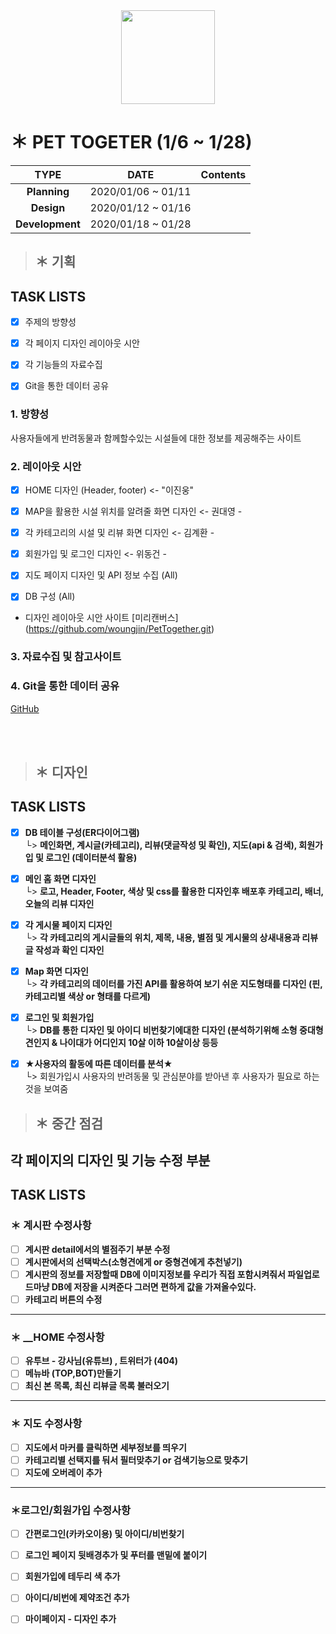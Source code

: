<div align=center> 
 <img width="150" src="https://user-images.githubusercontent.com/74219139/104112803-7c14a800-5336-11eb-8326-9f69c35b41e0.PNG"> </img>
</div>


# ＊ PET TOGETER (1/6 ~ 1/28)
| **TYPE** | **DATE** | **Contents** |
|:---:|:---:|:---:|
|  **Planning** | 2020/01/06 ~ 01/11 | |
|  **Design** | 2020/01/12 ~ 01/16 | | 
| **Development**  | 2020/01/18 ~ 01/28 | |


> ## ＊ **기획**
TASK LISTS
-----------------
- [x] 주제의 방향성
- [x] 각 페이지 디자인 레이아웃 시안
- [x] 각 기능들의 자료수집
- [x] Git을 통한 데이터 공유



### 1. 방향성
사용자들에게 반려동물과 함께할수있는 시설들에 대한 정보를 제공해주는 사이트

### 2. 레이아웃 시안 
 
- [x] HOME 디자인 (Header, footer) <- "이진웅"

- [x] MAP을 활용한 시설 위치를 알려줄 화면 디자인 <- 권대영 - 

- [x] 각 카테고리의 시설 및 리뷰 화면 디자인 <- 김계환 - 

- [x] 회원가입 및 로그인 디자인  <- 위동건 -

- [x] 지도 페이지 디자인 및 API 정보 수집 (All)

- [x] DB 구성 (All) <br/>

* 디자인 레이아웃 시안 사이트 
[미리캔버스] (https://github.com/woungjin/PetTogether.git) 

### 3. 자료수집 및 참고사이트


### 4. Git을 통한 데이터 공유
[GitHub](https://github.com/woungjin/PetTogether.git)

<br/>
<br/>




> ## ＊ **디자인**
TASK LISTS
-----------------
 - [X] __DB 테이블 구성(ER다이어그램)__ <br/>
  └> __메인화면, 계시글(카테고리), 리뷰(댓글작성 및 확인), 지도(api & 검색), 회원가입 및 로그인 (데이터분석 활용)__ <br/>


 - [X] __메인 홈 화면 디자인__ <br/>
  └> **로고, Header, Footer, 색상 및 css를 활용한 디자인후 배포후 카테고리, 배너, 오늘의 리뷰 디자인** <br/>
  

 - [X] __각 게시물 페이지 디자인__  <br/>
  └> **각 카테고리의 게시글들의 위치, 제목, 내용, 별점 및 게시물의 상새내용과 리뷰글 작성과 확인 디자인** <br/>
  
  
 - [X] __Map 화면 디자인__ <br/>
  └> **각 카테고리의 데이터를 가진 API를 활용하여 보기 쉬운 지도형태를 디자인 (핀, 카테고리별 색상 or 형태를 다르게)** <br/>
  
  
 - [X] __로그인 및 회원가입__ <br/>
  └> __DB를 통한 디자인 및 아이디 비번찾기에대한 디자인 (분석하기위해 소형 중대형견인지 & 나이대가 어디인지 10살 이하 10살이상 등등__<br/>
  
  
 - [X] __★사용자의 활동에 따른 데이터를 분석★__ <br/>
  └> 회원가입시 사용자의 반려동물 및 관심분야를 받아낸 후 사용자가 필요로 하는 것을 보여줌 
  

> ## ＊ **중간 점검** 
## __각 페이지의 디자인 및 기능 수정 부분__ </br>
TASK LISTS
----------------
### ＊ __계시판 수정사항__ </br>
- [ ] __계시판 detail에서의 별점주기 부분 수정__ </br>
- [ ] __계시판에서의 선택박스(소형견에게 or 중형견에게 추천넣기)__ </br>
- [ ] __계시판의 정보를 저장할때 DB에 이미지정보를 우리가 직접 포함시켜줘서 파일업로드마냥 DB에 저장을 시켜준다 그러면 편하게 값을 가져올수있다.__ </br>
- [ ] __카테고리 버튼의 수정__ 
--------
### ＊ __HOME 수정사항 </br>
- [ ] __유투브 - 강사님(유튜브) , 트위터가 (404)__   </br>
- [ ] __메뉴바 (TOP,BOT)만들기__ </br>
- [ ] __최신 본 목록, 최신 리뷰글 목록 불러오기__ 
-------- 
### ＊ __지도 수정사항__ </br>
- [ ] __지도에서 마커를 클릭하면 세부정보를 띄우기__  </br>
- [ ] __카테고리별 선택지를 둬서 필터맞추기 or 검색기능으로 맞추기__  </br>
- [ ] __지도에 오버레이 추가__ </br>
--------- 
### ＊__로그인/회원가입 수정사항__ </br>
- [ ] __간편로그인(카카오이용) 및 아이디/비번찾기__  </br>
- [ ] __로그인 페이지 뒷배경추가 및 푸터를 맨밑에 붙이기__ </br>
- [ ] __회원가입에 테두리 색 추가__  </br>
- [ ] __아이디/비번에 제약조건 추가__  </br>
- [ ] __마이페이지 - 디자인 추가__  </br>


